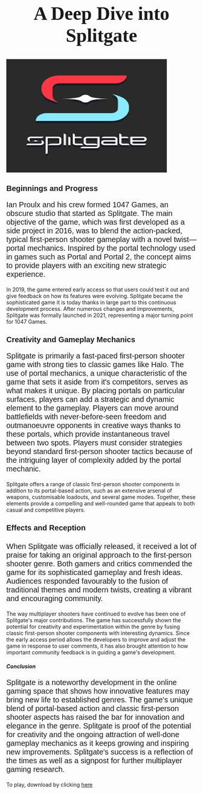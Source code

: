 <!DOCTYPE html>
<html>
<body>
<h1 style="font-family:Lucida Handwriting;font-size:50px;" align="center">A Deep Dive into Splitgate</h1>
<p align"center"
<a href="https://github.com/Sites-Of-A-Gamer/Splitgate/blob/main/README.md"> <img src="SplitgateLogo.jpg" alt="SplitgateLogo" class="center" width="425" height="300" /></a>
</p>
<h2 style="font-family:Arial;font-size:20px;">Beginnings and Progress</h2>
<p style="font-family:Arial;font-size:20px;">Ian Proulx and his crew formed 1047 Games, an obscure studio that started as Splitgate. The main objective of the game, which was first developed as a side project in 2016, was to blend the action-packed, typical first-person shooter gameplay with a novel twist—portal mechanics. Inspired by the portal technology used in games such as Portal and Portal 2, the concept aims to provide players with an exciting new strategic experience.

  In 2019, the game entered early access so that users could test it out and give feedback on how its features were evolving. Splitgate became the sophisticated game it is today thanks in large part to this continuous development process. After numerous changes and improvements, Splitgate was formally launched in 2021, representing a major turning point for 1047 Games.</p>
<h3 style="font-family:Arial;font-size:20px;">Creativity and Gameplay Mechanics</h3>
<p style="font-family:Arial;font-size:20px;">Splitgate is primarily a fast-paced first-person shooter game with strong ties to classic games like Halo. The use of portal mechanics, a unique characteristic of the game that sets it aside from it's competitors, serves as what makes it unique. By placing portals on particular surfaces, players can add a strategic and dynamic element to the gameplay. Players can move around battlefields with never-before-seen freedom and outmanoeuvre opponents in creative ways thanks to these portals, which provide instantaneous travel between two spots.
Players must consider strategies beyond standard first-person shooter tactics because of the intriguing layer of complexity added by the portal mechanic.

Splitgate offers a range of classic first-person shooter components in addition to its portal-based action, such as an extensive arsenal of weapons, customisable loadouts, and several game modes. Together, these elements provide a compelling and well-rounded game that appeals to both casual and competitive players.</p>
<h4 style="font-family:Arial;font-size:20px;">Effects and Reception</h4>
<p style="font-family:Arial;font-size:20px;">When Splitgate was officially released, it received a lot of praise for taking an original approach to the first-person shooter genre. Both gamers and critics commended the game for its sophisticated gameplay and fresh ideas. Audiences responded favourably to the fusion of traditional themes and modern twists, creating a vibrant and encouraging community.

The way multiplayer shooters have continued to evolve has been one of Splitgate's major contributions. The game has successfully shown the potential for creativity and experimentation within the genre by fusing classic first-person shooter components with interesting dynamics. Since the early access period allows the developers to improve and adjust the game in response to user comments, it has also brought attention to how important community feedback is in guiding a game's development.</p>
<h5>Conclusion</h5>
<p style="font-family:Arial;font-size:20px;">Splitgate is a noteworthy development in the online gaming space that shows how innovative features may bring new life to established genres. The game's unique blend of portal-based action and classic first-person shooter aspects has raised the bar for innovation and elegance in the genre. Splitgate is proof of the potential for creativity and the ongoing attraction of well-done gameplay mechanics as it keeps growing and inspiring new improvements. Splitgate's success is a reflection of the times as well as a signpost for further multiplayer gaming research.</p>
<p>To play, download by clicking <a href="https://store.steampowered.com/app/677620/Splitgate/">here</a></p>
